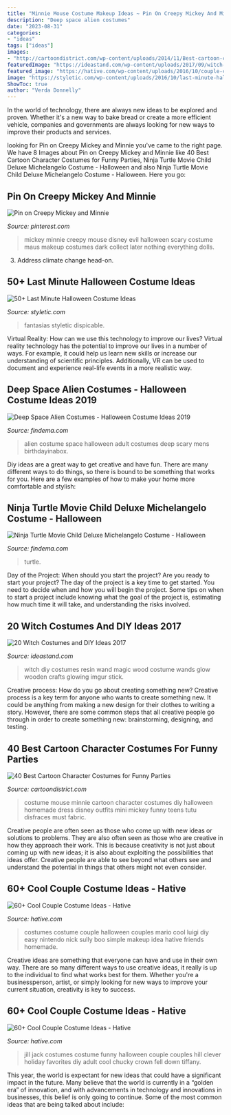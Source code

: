 ```yaml
---
title: "Minnie Mouse Costume Makeup Ideas ~ Pin On Creepy Mickey And Minnie"
description: "Deep space alien costumes"
date: "2023-08-31"
categories:
- "ideas"
tags: ["ideas"]
images:
- "http://cartoondistrict.com/wp-content/uploads/2014/11/Best-cartoon-character-costumes18.jpg"
featuredImage: "https://ideastand.com/wp-content/uploads/2017/09/witch-costume-diy/21-witch-costume-diy-ideas-tutorials.jpg"
featured_image: "https://hative.com/wp-content/uploads/2016/10/couple-costumes/28-couple-costume-ideas-1.jpg"
image: "https://styletic.com/wp-content/uploads/2016/10/last-minute-halloween-costumes/23-last-minute-halloween-costume-ideas.jpg"
ShowToc: true
author: "Verda Donnelly"
---
```



In the world of technology, there are always new ideas to be explored and proven. Whether it's a new way to bake bread or create a more efficient vehicle, companies and governments are always looking for new ways to improve their products and services.

	

		
looking for Pin on Creepy Mickey and Minnie you've came to the right page. We have 8 Images about Pin on Creepy Mickey and Minnie like 40 Best Cartoon Character Costumes for Funny Parties, Ninja Turtle Movie Child Deluxe Michelangelo Costume - Halloween and also Ninja Turtle Movie Child Deluxe Michelangelo Costume - Halloween. Here you go:
		
    
## Pin On Creepy Mickey And Minnie

<img loading=lazy src="https://i.pinimg.com/736x/01/33/a0/0133a02c498bc764e41f4c9912ba546b--evil-disney-dark-disney.jpg" onerror="this.onerror=null;this.src='https://tse4.mm.bing.net/th?id=OIP.6xLjbE7WqqJ6e3WMpRS4ZQAAAA&amp;pid=15.1';" alt="Pin on Creepy Mickey and Minnie">

_Source: pinterest.com_

>mickey minnie creepy mouse disney evil halloween scary costume maus makeup costumes dark collect later nothing everything dolls. 

	

3. Address climate change head-on. 

    
## 50+ Last Minute Halloween Costume Ideas

<img loading=lazy src="https://styletic.com/wp-content/uploads/2016/10/last-minute-halloween-costumes/23-last-minute-halloween-costume-ideas.jpg" onerror="this.onerror=null;this.src='https://tse4.mm.bing.net/th?id=OIP.O2wpvkoQpj7lBNpt6bIeqAHaJ4&amp;pid=15.1';" alt="50+ Last Minute Halloween Costume Ideas">

_Source: styletic.com_

>fantasias styletic dispicable. 

	

Virtual Reality: How can we use this technology to improve our lives?
Virtual reality technology has the potential to improve our lives in a number of ways. For example, it could help us learn new skills or increase our understanding of scientific principles. Additionally, VR can be used to document and experience real-life events in a more realistic way.

    
## Deep Space Alien Costumes - Halloween Costume Ideas 2019

<img loading=lazy src="http://findema.com/wp-content/uploads/2014/10/halloween_20148834.jpg" onerror="this.onerror=null;this.src='https://tse3.mm.bing.net/th?id=OIP.hTa7Gmm05cnm3XzeVs51SwHaKl&amp;pid=15.1';" alt="Deep Space Alien Costumes - Halloween Costume Ideas 2019">

_Source: findema.com_

>alien costume space halloween adult costumes deep scary mens birthdayinabox. 

	

Diy ideas are a great way to get creative and have fun. There are many different ways to do things, so there is bound to be something that works for you. Here are a few examples of how to make your home more comfortable and stylish: 

    
## Ninja Turtle Movie Child Deluxe Michelangelo Costume - Halloween

<img loading=lazy src="https://findema.com/wp-content/uploads/2014/10/halloween_20149687.jpg" onerror="this.onerror=null;this.src='https://tse1.mm.bing.net/th?id=OIP.K7Hv_fGl9FAl_CS1aUwbhwHaKl&amp;pid=15.1';" alt="Ninja Turtle Movie Child Deluxe Michelangelo Costume - Halloween">

_Source: findema.com_

>turtle. 

	

Day of the Project: When should you start the project?
Are you ready to start your project? The day of the project is a key time to get started. You need to decide when and how you will begin the project. Some tips on when to start a project include knowing what the goal of the project is, estimating how much time it will take, and understanding the risks involved.

    
## 20 Witch Costumes And DIY Ideas 2017

<img loading=lazy src="https://ideastand.com/wp-content/uploads/2017/09/witch-costume-diy/21-witch-costume-diy-ideas-tutorials.jpg" onerror="this.onerror=null;this.src='https://tse2.mm.bing.net/th?id=OIP.oojuHvGP7PkX1Li6QyepDAHaJ3&amp;pid=15.1';" alt="20 Witch Costumes and DIY Ideas 2017">

_Source: ideastand.com_

>witch diy costumes resin wand magic wood costume wands glow wooden crafts glowing imgur stick. 

	

Creative process: How do you go about creating something new?
Creative process is a key term for anyone who wants to create something new. It could be anything from making a new design for their clothes to writing a story. However, there are some common steps that all creative people go through in order to create something new: brainstorming, designing, and testing.

    
## 40 Best Cartoon Character Costumes For Funny Parties

<img loading=lazy src="http://cartoondistrict.com/wp-content/uploads/2014/11/Best-cartoon-character-costumes18.jpg" onerror="this.onerror=null;this.src='https://tse2.mm.bing.net/th?id=OIP.5bXPYUFi-vr0FJQ2Ogwx8AHaNK&amp;pid=15.1';" alt="40 Best Cartoon Character Costumes for Funny Parties">

_Source: cartoondistrict.com_

>costume mouse minnie cartoon character costumes diy halloween homemade dress disney outfits mini mickey funny teens tutu disfraces must fabric. 

	

Creative people are often seen as those who come up with new ideas or solutions to problems. They are also often seen as those who are creative in how they approach their work. This is because creativity is not just about coming up with new ideas; it is also about exploiting the possibilities that ideas offer. Creative people are able to see beyond what others see and understand the potential in things that others might not even consider.

    
## 60+ Cool Couple Costume Ideas - Hative

<img loading=lazy src="https://hative.com/wp-content/uploads/2016/10/couple-costumes/28-couple-costume-ideas-1.jpg" onerror="this.onerror=null;this.src='https://tse1.mm.bing.net/th?id=OIP.e5V-Crr4F9YWCDdKCbGKogHaP2&amp;pid=15.1';" alt="60+ Cool Couple Costume Ideas - Hative">

_Source: hative.com_

>costumes costume couple halloween couples mario cool luigi diy easy nintendo nick sully boo simple makeup idea hative friends homemade. 

	

Creative ideas are something that everyone can have and use in their own way. There are so many different ways to use creative ideas, it really is up to the individual to find what works best for them. Whether you're a businessperson, artist, or simply looking for new ways to improve your current situation, creativity is key to success.

    
## 60+ Cool Couple Costume Ideas - Hative

<img loading=lazy src="https://hative.com/wp-content/uploads/2016/10/couple-costumes/19-couple-costume-ideas-1.jpg" onerror="this.onerror=null;this.src='https://tse2.mm.bing.net/th?id=OIP.Q95b3_7qVZ3MOKJZUd2KlAHaJ1&amp;pid=15.1';" alt="60+ Cool Couple Costume Ideas - Hative">

_Source: hative.com_

>jill jack costumes costume funny halloween couple couples hill clever holiday favorites diy adult cool chucky crown fell down tiffany. 

	

This year, the world is expectant for new ideas that could have a significant impact in the future. Many believe that the world is currently in a “golden era” of innovation, and with advancements in technology and innovations in businesses, this belief is only going to continue. Some of the most common ideas that are being talked about include: 

